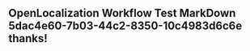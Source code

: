 <properties
ms.topic="hero-topic"
ms.test1="hero-topic"
ms.test2="test"/>

## OpenLocalization Workflow Test MarkDown 5dac4e60-7b03-44c2-8350-10c4983d6c6e thanks!
